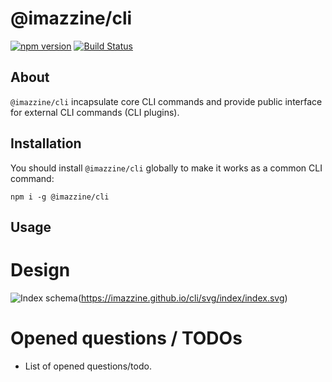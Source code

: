 # @imazzine/cli
[![npm version](https://img.shields.io/npm/v/@imazzine/cli)](https://www.npmjs.com/package/@imazzine/cli) [![Build Status](https://travis-ci.com/imazzine/cli.svg?branch=master)](https://travis-ci.com/imazzine/cli)

## About

`@imazzine/cli` incapsulate core CLI commands and provide public interface for external CLI commands (CLI plugins).

## Installation

You should install `@imazzine/cli` globally to make it works as a common CLI command:

`npm i -g @imazzine/cli`

## Usage

# Design

![Index schema](https://imazzine.github.io/cli/svg/index/index.svg)(https://imazzine.github.io/cli/svg/index/index.svg)

# Opened questions / TODOs

* List of opened questions/todo.